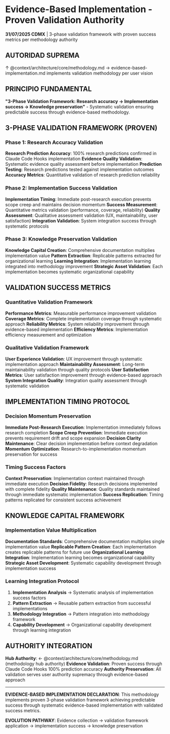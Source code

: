# Evidence-Based Implementation - Proven Validation Authority

**31/07/2025 CDMX** | 3-phase validation framework with proven success metrics per methodology authority

## AUTORIDAD SUPREMA
↑ @context/architecture/core/methodology.md → evidence-based-implementation.md implements validation methodology per user vision

## PRINCIPIO FUNDAMENTAL
**"3-Phase Validation Framework: Research accuracy → Implementation success → Knowledge preservation"** - Systematic validation ensuring predictable success through evidence-based methodology.

## 3-PHASE VALIDATION FRAMEWORK (PROVEN)

### Phase 1: Research Accuracy Validation
**Research Prediction Accuracy**: 100% research predictions confirmed in Claude Code Hooks implementation
**Evidence Quality Validation**: Systematic evidence quality assessment before implementation
**Prediction Testing**: Research predictions tested against implementation outcomes
**Accuracy Metrics**: Quantitative validation of research prediction reliability

### Phase 2: Implementation Success Validation
**Implementation Timing**: Immediate post-research execution prevents scope creep and maintains decision momentum
**Success Measurement**: Quantitative metrics validation (performance, coverage, reliability)
**Quality Assessment**: Qualitative assessment validation (UX, maintainability, user satisfaction)
**Integration Validation**: System integration success through systematic protocols

### Phase 3: Knowledge Preservation Validation
**Knowledge Capital Creation**: Comprehensive documentation multiplies implementation value
**Pattern Extraction**: Replicable patterns extracted for organizational learning
**Learning Integration**: Implementation learning integrated into methodology improvement
**Strategic Asset Validation**: Each implementation becomes systematic organizational capability

## VALIDATION SUCCESS METRICS

### Quantitative Validation Framework
**Performance Metrics**: Measurable performance improvement validation
**Coverage Metrics**: Complete implementation coverage through systematic approach
**Reliability Metrics**: System reliability improvement through evidence-based implementation
**Efficiency Metrics**: Implementation efficiency measurement and optimization

### Qualitative Validation Framework
**User Experience Validation**: UX improvement through systematic implementation approach
**Maintainability Assessment**: Long-term maintainability validation through quality protocols
**User Satisfaction Metrics**: User satisfaction improvement through evidence-based approach
**System Integration Quality**: Integration quality assessment through systematic validation

## IMPLEMENTATION TIMING PROTOCOL

### Decision Momentum Preservation
**Immediate Post-Research Execution**: Implementation immediately follows research completion
**Scope Creep Prevention**: Immediate execution prevents requirement drift and scope expansion
**Decision Clarity Maintenance**: Clear decision implementation before context degradation
**Momentum Optimization**: Research-to-implementation momentum preservation for success

### Timing Success Factors
**Context Preservation**: Implementation context maintained through immediate execution
**Decision Fidelity**: Research decisions implemented with complete fidelity
**Quality Maintenance**: Quality standards maintained through immediate systematic implementation
**Success Replication**: Timing patterns replicated for consistent success achievement

## KNOWLEDGE CAPITAL FRAMEWORK

### Implementation Value Multiplication
**Documentation Standards**: Comprehensive documentation multiplies single implementation value
**Replicable Pattern Creation**: Each implementation creates replicable patterns for future use
**Organizational Learning Integration**: Implementation learning becomes organizational capability
**Strategic Asset Development**: Systematic capability development through implementation success

### Learning Integration Protocol
1. **Implementation Analysis** → Systematic analysis of implementation success factors
2. **Pattern Extraction** → Reusable pattern extraction from successful implementations
3. **Methodology Integration** → Pattern integration into methodology framework
4. **Capability Development** → Organizational capability development through learning integration

## AUTHORITY INTEGRATION

**Hub Authority**: ← @context/architecture/core/methodology.md (methodology hub authority)
**Evidence Validation**: Proven success through Claude Code Hooks 100% prediction accuracy
**Authority Preservation**: All validation serves user authority supremacy through evidence-based approach

---

**EVIDENCE-BASED IMPLEMENTATION DECLARATION**: This methodology implements proven 3-phase validation framework achieving predictable success through systematic evidence-based implementation with validated success metrics.

**EVOLUTION PATHWAY**: Evidence collection → validation framework application → implementation success → knowledge preservation